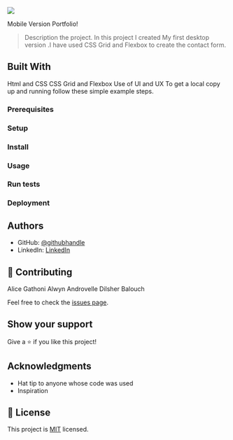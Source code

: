 ![](https://img.shields.io/badge/Microverse-blueviolet)

Mobile Version Portfolio!

> Description the project.
> In this project I created My first desktop version .I have used CSS Grid and Flexbox to create the contact form.

## Built With

Html and CSS
CSS Grid and Flexbox
Use of UI and UX
To get a local copy up and running follow these simple example steps.

### Prerequisites

### Setup

### Install

### Usage

### Run tests

### Deployment

## Authors

- GitHub: [@githubhandle](https://github.com/alicemirigo92)
- LinkedIn: [LinkedIn](www.linkedin.com/in/alice-mirigo)

## 🤝 Contributing

Alice Gathoni
Alwyn Androvelle
Dilsher Balouch

Feel free to check the [issues page](../../issues/).

## Show your support

Give a ⭐️ if you like this project!

## Acknowledgments

- Hat tip to anyone whose code was used
- Inspiration

## 📝 License

This project is [MIT](https://choosealicense.com/licenses/mit/) licensed.
